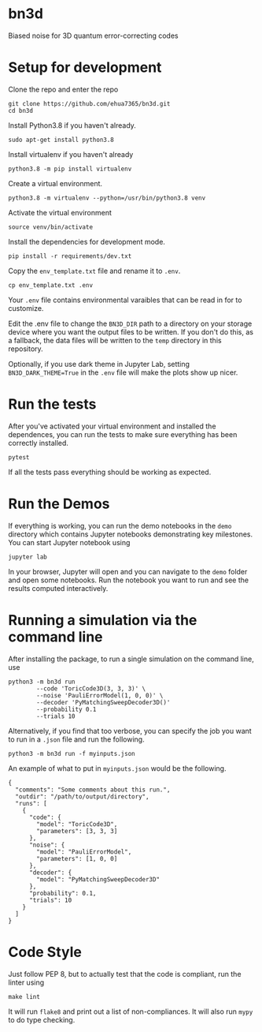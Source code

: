 # bn3d

Biased noise for 3D quantum error-correcting codes

# Setup for development

Clone the repo and enter the repo
```
git clone https://github.com/ehua7365/bn3d.git
cd bn3d
```

Install Python3.8 if you haven't already.
```
sudo apt-get install python3.8
```

Install virtualenv if you haven't already
```
python3.8 -m pip install virtualenv
```

Create a virtual environment.
```
python3.8 -m virtualenv --python=/usr/bin/python3.8 venv
```

Activate the virtual environment
```
source venv/bin/activate
```

Install the dependencies for development mode.
```
pip install -r requirements/dev.txt
```

Copy the `env_template.txt` file and rename it to `.env`.
```
cp env_template.txt .env
```
Your `.env` file contains environmental varaibles that can be read in for to
customize.

Edit the .env file to change the `BN3D_DIR` path to a directory on
your storage device where you want the output files to be written.
If you don't do this, as a fallback, the data files will be written to the
`temp` directory in this repository.

Optionally, if you use dark theme in Jupyter Lab, setting
`BN3D_DARK_THEME=True` in the `.env` file will make the plots show up nicer.

# Run the tests
After you've activated your virtual environment and installed the dependences,
you can run the tests to make sure everything has been correctly installed.

```
pytest
```
If all the tests pass everything should be working as expected.

# Run the Demos
If everything is working, you can run the demo notebooks in the `demo`
directory which contains Jupyter notebooks demonstrating key milestones.
You can start Jupyter notebook using
```
jupyter lab
```

In your browser, Jupyter will open and you can navigate to the `demo` folder
and open some notebooks.
Run the notebook you want to run and see the results computed interactively.

# Running a simulation via the command line
After installing the package, to run a single simulation on the command
line, use
```
python3 -m bn3d run
        --code 'ToricCode3D(3, 3, 3)' \
        --noise 'PauliErrorModel(1, 0, 0)' \
        --decoder 'PyMatchingSweepDecoder3D()'
        --probability 0.1
        --trials 10
```

Alternatively, if you find that too verbose, you can specify the job you
want to run in a `.json` file and run the following.
```
python3 -m bn3d run -f myinputs.json
```

An example of what to put in `myinputs.json` would be the following.
```
{
  "comments": "Some comments about this run.",
  "outdir": "/path/to/output/directory",
  "runs": [
    {
      "code": {
        "model": "ToricCode3D",
        "parameters": [3, 3, 3]
      },
      "noise": {
        "model": "PauliErrorModel",
        "parameters": [1, 0, 0]
      },
      "decoder": {
        "model": "PyMatchingSweepDecoder3D"
      },
      "probability": 0.1,
      "trials": 10
    }
  ]
}
```

# Code Style
Just follow PEP 8, but to actually test that the code is compliant, run the
linter using
```
make lint
```
It will run `flake8` and print out a list of non-compliances.
It will also run `mypy` to do type checking.
